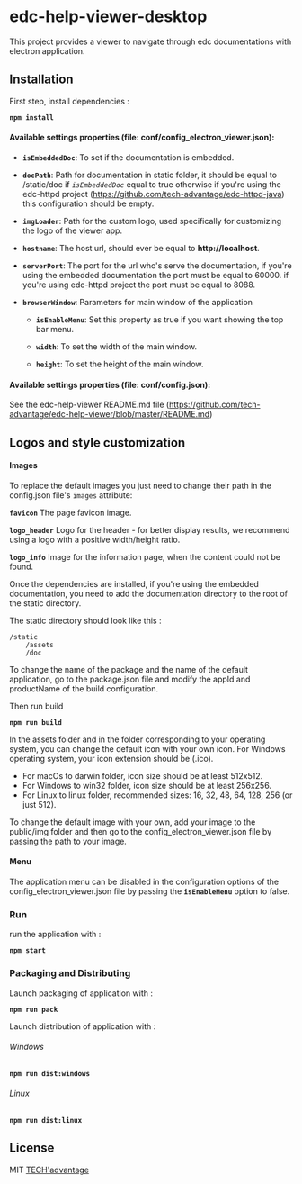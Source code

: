 # edc-help-viewer-desktop

This project provides a viewer to navigate through edc documentations with electron application.

## Installation

First step, install dependencies :

**`npm install`**

#### Available settings properties (file: conf/config_electron_viewer.json):

+ **`isEmbeddedDoc`**: To set if the documentation is embedded.

+ **`docPath`**: Path for documentation in static folder, it should be equal to /static/doc if *`isEmbeddedDoc`* equal to true otherwise if you're using the edc-httpd project (https://github.com/tech-advantage/edc-httpd-java) this configuration should be empty.
    
+ **`imgLoader`**: Path for the custom logo, used specifically for customizing the logo of the viewer app.

+ **`hostname`**: The host url, should ever be equal to **http://localhost**.

+ **`serverPort`**: The port for the url who's serve the documentation, if you're using the embedded documentation the port must be equal to 60000. if you're using edc-httpd project the port must be equal to 8088.

+ **`browserWindow`**: Parameters for main window of the application
  + **`isEnableMenu`**: Set this property as true if you want showing the top bar menu.

  + **`width`**: To set the width of the main window.

  + **`height`**: To set the height of the main window.


#### Available settings properties (file: conf/config.json):

See the edc-help-viewer README.md file (https://github.com/tech-advantage/edc-help-viewer/blob/master/README.md)

## Logos and style customization

#### Images

To replace the default images you just need to change their path in the config.json file's `images` attribute:

**`favicon`** The page favicon image.

**`logo_header`** Logo for the header - for better display results, we recommend using a logo with a positive width/height ratio.

**`logo_info`** Image for the information page, when the content could not be found.

Once the dependencies are installed, if you're using the embedded documentation, you need to add the documentation directory to the root of the static directory.

The static directory should look like this :

    /static
        /assets
        /doc

To change the name of the package and the name of the default application, go to the package.json file
and modify the appId and productName of the build configuration.
    
Then run build

**`npm run build`**

In the assets folder and in the folder corresponding to your operating system, you can change the default icon with your own icon.
For Windows operating system, your icon extension should be (.ico).

* For macOs to darwin folder, icon size should be at least 512x512.
* For Windows to win32 folder, icon size should be at least 256x256.
* For Linux to linux folder, recommended sizes: 16, 32, 48, 64, 128, 256 (or just 512).

To change the default image with your own, add your image to the public/img folder and then go to the config_electron_viewer.json file by passing the path to your image.

#### Menu

The application menu can be disabled in the configuration options of the config_electron_viewer.json file by passing the **`isEnableMenu`** option to false.

### Run

run the application with :

**`npm start`**

### Packaging and Distributing

Launch packaging of application with :

**`npm run pack`**

Launch distribution of application with :

###### Windows
**`npm run dist:windows`**

###### Linux
**`npm run dist:linux`**

## License
MIT [TECH'advantage](mailto:contact@tech-advantage.com)